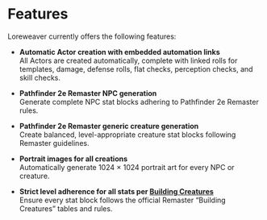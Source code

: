 # Features

Loreweaver currently offers the following features:

- **Automatic Actor creation with embedded automation links**  
  All Actors are created automatically, complete with linked rolls for templates, damage, defense rolls, flat checks, perception checks, and skill checks.
  
- **Pathfinder 2e Remaster NPC generation**  
  Generate complete NPC stat blocks adhering to Pathfinder 2e Remaster rules.

- **Pathfinder 2e Remaster generic creature generation**  
  Create balanced, level-appropriate creature stat blocks following Remaster guidelines.

- **Portrait images for all creations**  
  Automatically generate 1024 × 1024 portrait art for every NPC or creature.

- **Strict level adherence for all stats per [Building Creatures](https://2e.aonprd.com/Rules.aspx?ID=2874)**  
  Ensure every stat block follows the official Remaster “Building Creatures” tables and rules.
